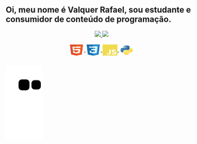 ## Oi, meu nome é Valquer Rafael, sou estudante e consumidor de conteúdo de programação.
<div align="center">
  <a href="https://github.com/valquerrafa">
  <img height="180em" src="https://github-readme-stats.vercel.app/api?username=valquerrafa&show_icons=true&theme=dracula&include_all_commits=true&count_private=true"/>
  <img height="180em" src="https://github-readme-stats.vercel.app/api/top-langs/?username=valquerrafa&layout=compact&langs_count=7&theme=dracula"/>
</div>
<div align="center" style="display: inline_block"><br>
  <img align="center" alt="HTML" height="30" width="40" src="https://raw.githubusercontent.com/devicons/devicon/master/icons/html5/html5-original.svg">
  <img align="center" alt="CSS" height="30" width="40" src="https://raw.githubusercontent.com/devicons/devicon/master/icons/css3/css3-original.svg">
  <img align="center" alt="JS" height="30" width="40" src="https://raw.githubusercontent.com/devicons/devicon/master/icons/javascript/javascript-plain.svg">
  <img align="center" alt="Python" height="30" width="40" src="https://raw.githubusercontent.com/devicons/devicon/master/icons/python/python-original.svg">
</div>
  
  ##
 
<div> 
 
  ![Snake animation](https://github.com/rafaballerini/rafaballerini/blob/output/github-contribution-grid-snake.svg)
 
</div>
